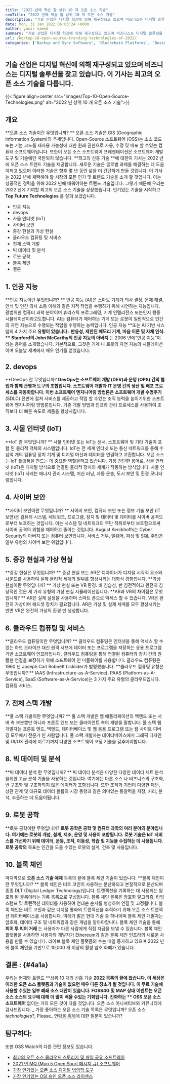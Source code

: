 ```yaml
---
title: "2022 년에 학습 할 상위 10 개 오픈 소스 기술" 
seoTitle: "2022 년에 학습 할 상위 10 개 오픈 소스 기술" 
description: "기술 산업은 디지털 혁신에 의해 재구성되고 있으며 비즈니스는 디지털 솔루션을 찾고 있습니다. 이 게시물은 최고의 오픈 소스 기술을 다룹니다" 
date: Mon, 31 Jan 2022 06:03:24 +0000
author: yasir saeed
summary: "기술 산업은 디지털 혁신에 의해 재구성되고 있으며 비즈니스는 디지털 솔루션을 찾고 있습니다. 이 기사는 최고의 오픈 소스 기술을 다룹니다." 
url: /ko/top-10-open-source-trending-technologies-of-2022/
categories: ['Backup and Sync Software', 'Blockchain Platforms', 'Business Intelligence Software', 'DevOps', 'Software Development']
---
```


## 기술 산업은 디지털 혁신에 의해 재구성되고 있으며 비즈니스는 디지털 솔루션을 찾고 있습니다. 이 기사는 최고의 오픈 소스 기술을 다룹니다.

{{< figure align=center src="images/Top-10-Open-Source-Technologies.png" alt="2022 년 상위 10 개 오픈 소스 기술">}}


## **개요** 
**오픈 소스 기술이란 무엇입니까? ** 오픈 소스 기술은 GIS (Geographic Information System)의 추세입니다. Open-Source 소프트웨어 (OSS)는 소스 코드 또는 기본 코드를 재사용 가능성에 대한 원래 권한으로 사용, 수정 및 배포 할 수있는 컴퓨터 소프트웨어입니다. 또한이 오픈 소스 소프트웨어 프레젠테이션은 소프트웨어 개발 도구 및 기술에만 국한되지 않습니다.
**최고의 신흥 기술 **에 대한이 기사는 2022 년에 오픈 소스 트렌드 기술을 제공합니다. 새로운 기술은 글로벌 과제를 해결하는 데 도움이되고 있으며 이러한 기술은 향후 몇 년 동안 삶을 더 간단하게 만들 것입니다. 이 기사는 2022 년에 채택해야 할 시장의 모든 인기 및 트렌드 기술을 소개 할 것입니다. 이는 성공적인 경력을 위해 2022 년에 배워야하는 트렌드 기술입니다. 그렇기 때문에 우리는 2022 년에 기여할 최고의 오픈 소스 기술을 상장했습니다. 인기있는 기술을 시작하고 **Top Future Technologies** 를 살펴 보겠습니다.
  * 인공 지능
  * devops
  * 사물 인터넷 (IoT)
  * 사이버 보안
  * 증강 현실과 가상 현실
  * 클라우드 컴퓨팅 및 서비스
  * 전체 스택 개발
  * 빅 데이터 및 분석
  * 로봇 공학
  * 블록 체인
  * 결론

## 1. 인공 지능
**인공 지능이란 무엇입니까? ** 인공 지능 (AI)은 스마트 기계가 의사 결정, 문제 해결, 인식 및 인간 의사 소통 이해와 같은 지적 작업을 수행하기 위해 시연하는 지능입니다. 광범위한 컴퓨터 과학 분야이며 휴리스틱 프로그래밍, 기계 인텔리전스 또는인지 행동 시뮬레이션이라고도합니다. AI는 컴퓨터가 제어하는 ​​기계 또는 로봇이 일반적으로 인간의 자연 지능으로 수행되는 작업을 수행하는 능력입니다.
인공 지능 **또는 AI 기반 시스템의 4 가지 주요  **유형이 있습니다 : 반응성, 제한된 메모리 기계, 마음 이론 및 자체 인식. **  Stanford의 John McCarthy의 인공 지능의 아버지** 는 2006 년에“인공 지능”이라는 용어를 소개했습니다. 기본적으로, 그것은 기계 나 로봇의 자연 지능의 시뮬레이션이며 오늘날 세계에서 매우 인기를 얻었습니다.

## 2. devops
**DevOps 란 무엇입니까? **DevOps는 소프트웨어 개발 (DEV)과 운영 (OPS) 간의 협업과 함께 관행과 도구의 조합입니다. 소프트웨어 개발과 IT 운영 간의 생산 및 배포 프로세스를 자동화합니다. 이번 소프트웨어 엔지니어링 방법론은 소프트웨어 개발 수명주기**  (SDLC) 전반에 걸쳐 서비스를 제공하고 작업 할 수있는 조직 능력을 높이기위한 소프트웨어 엔지니어링 방법론입니다. 기존 개발 방법과 인프라 관리 프로세스를 사용하여 조직보다 더 빠른 속도로 제품을 향상시킵니다.

## 3. 사물 인터넷 (IoT)
**IoT 란 무엇입니까? ** 사물 인터넷 또는 IoT는 센서, 소프트웨어 및 기타 기술이 포함 된 물리적 객체의 시스템입니다. IoT는 전 세계 인터넷 또는 통신 네트워크를 통해 수십억 개의 컴퓨팅 장치 기계 및 디지털 머신과 데이터를 연결하고 교환합니다. 오픈 소스는 IoT 플랫폼을 만드는 데 중요한 역할을하고 있습니다. 가장 간단한 용어로, 사물 인터넷 (IoT)은 디지털 방식으로 연결된 물리적 장치의 세계가 작동하는 방식입니다. 사물 인터넷 (IoT) 사례는 에너지 관리 시스템, 머신 러닝, 자동 운송, 도시 보안 및 환경 모니터링입니다.

## 4. 사이버 보안
**사이버 보안이란 무엇입니까? ** 사이버 보안, 컴퓨터 보안 또는 정보 기술 보안 (IT 보안)은 컴퓨터 시스템, 네트워크, 프로그램, 장치 및 데이터 및 데이터를 사이버 공격으로부터 보호하는 것입니다. 이는 시스템 및 네트워크의 무단 착취로부터 보호함으로써 사이버 공격의 위험을 제어하고 줄이는 것입니다. August Kerckhoffs는 Cyber ​​Security의 아버지 또는 컴퓨터 보안입니다. 서비스 거부, 맬웨어, 피싱 및 SQL 주입은 일부 유형의 사이버 보안 위협입니다.

## 5. 증강 현실과 가상 현실
**증강 현실은 무엇입니까? ** 증강 현실 또는 AR은 디자이너가 디지털 시각적 요소와 사운드를 사용하여 실제 물리적 세계의 일부를 향상시키는 대화식 경험입니다.
**가상 현실이란 무엇입니까? ** 가상 현실 또는 VR 환경. 비 침습성, 반 침전적이고 완전히 침상적인 것은 세 가지 유형의 가상 현실 시뮬레이션입니다.
**AR과 VR의 차이점은 무엇입니까? ** AR은 실제 설정을 사용하며 스마트 폰으로 액세스 할 수 있습니다. VR은 완전히 가상이며 헤드셋 장치가 필요합니다. AR은 가상 및 실제 세계를 모두 향상시키는 반면 VR은 완전히 가상의 환경 만 생성합니다.

## 6. 클라우드 컴퓨팅 및 서비스
**클라우드 컴퓨팅이란 무엇입니까? ** 클라우드 컴퓨팅은 인터넷을 통해 액세스 할 수있는 하드 드라이브 대신 원격 서브에 데이터 또는 프로그램을 저장하는 응용 프로그램 기반 소프트웨어 인프라입니다. 클라우드 컴퓨팅을 통해 연결된 컴퓨터와 장치 간의 원활한 연결을 보장하기 위해 소프트웨어 인 미들웨어를 사용합니다. 클라우드 컴퓨팅은 1960 년 Joseph Carl Robnett Licklider가 발명했습니다.
**클라우드 컴퓨팅 유형은 무엇입니까? ** IAAS (Infrastructure-as-A-Service), PAAS (Platform-as-A-Service), SaaS (Software-as-A-Service)는 3 가지 주요 유형의 클라우드입니다. 컴퓨팅 서비스.

## 7. 전체 스택 개발
**풀 스택 개발이란 무엇입니까? ** 풀 스택 개발은 웹 애플리케이션의 백엔드 또는 서버 측 부분뿐만 아니라 프론트 엔드 또는 클라이언트 측의 개발을 말합니다. 풀 스택 웹 개발자는 프론트 엔드, 백엔드, 데이터베이스 및 웹 응용 프로그램 또는 웹 사이트 디버깅 모두에서 전문가 인 사람입니다. 풀 스택 개발자는 데이터베이스에서 그래픽 디자인 및 UI/UX 관리에 이르기까지 다양한 소프트웨어 코딩 기술을 갖추어야합니다.

## 8. 빅 데이터 및 분석
**빅 데이터 분석 란 무엇입니까? ** 빅 데이터 분석은 다양한 다양한 데이터 세트 분석을위한 고급 분석 기술을 사용하는 것입니다. 여기에는 다른 소스 나 비즈니스의 구조화, 반 구조화 및 구조화되지 않은 데이터가 포함됩니다. 또한 조직과 기업이 다양한 패턴, 상관 관계 및 대규모 데이터 볼륨의 시장 동향과 같은 의미있는 통찰력을 저장, 처리, 분석, 추출하는 데 도움이됩니다.

## 9. 로봇 공학
**로봇 공학이란 무엇입니까? **로봇 공학은 공학 및 컴퓨터 과학의 여러 분야의 분야입니다. 여기에는 로봇의 개념, 설계, 제조, 운영 및 사용이 포함됩니다. 로봇 기술은 IoT 서비스를 개선하기 위해 데이터, 운동, 조작, 이동성, 학습 및 지능을 수집하는 데 사용됩니다. 로봇 공학의**  목표는 인간을 도울 수있는 로봇의 설계, 건축 및 사용입니다.

## 10. 블록 체인
마지막으로 **오픈 소스 기술 예제**  목록의 끝에 블록 체인 기술이 있습니다.
**블록 체인이란 무엇입니까? ** 블록 체인은 비트 코인이 사용하는 분산화되고 본질적으로 분산되며 종종 DLT (Digital Ledger Technology)입니다. 트랜잭션을 기록하는 데 사용되는 암호화 된 블록이라는 기록 목록으로 구성됩니다. 블록 체인 블록은 암호화 알고리즘, 타임 스탬프 및 트랜잭션 데이터를 사용하여 연대순 순서를 형성하여 연결 및 고정됩니다. 블록 체인은 비트 코인과 같은 디지털 통화의 트랜잭션을 추적하기 위해 오픈 소스 트랜잭션 데이터베이스를 사용합니다. 미래가 밝은 현대 기술 중 하나이며 블록 체인 개발자는 암호화, 데이터 구조 및 네트워킹과 같은 개념을 알아야합니다.
블록 체인 기술을 통해 **피어 투 피어 거래** 는 사용자가 다른 사람에게 직접 자금을 보낼 수 있습니다. 블록 체인 플랫폼을 사용하면 사용자와 개발자가 Ethereum과 같은 블록 체인 인프라의 새로운 사용을 만들 수 있습니다. 라이브 블록 체인 플랫폼의 수는 매일 증가하고 있으며 2022 년에 블록 체인을 기반으로 10,000 개 이상의 활성 암호 화폐가 있습니다.

## **결론 :** {#4a1a}
우리는 현재와 트렌드 **상위 10 개의 신흥 기술  **2022 목록의 끝에 왔습니다. 이 세상은 이러한 오픈 소스 플랫폼과 기술이 없으면 매우 다른 장소가 될 것입니다. 이 무료 기술에 사용할 수있는 일부 폐쇄 소스 대안이 있습니다. FOSS4G 및 MAP 상태 이벤트는 오픈 소스 소스의 요구에 대해 더 많이 배울 수있는 기회입니다. 진화하는 **  OSS 오픈 소스 소프트웨어**  없이는 거의 모든 것이 다를 것입니다. 오픈 소스 이니셔티브와 커뮤니티에 감사드립니다.
_ 가장 좋아하는 오픈 소스 기술 목록은 무엇입니까? 오픈 소스 _technologies_?, Please_ [연락을 취해][1]에 대한 질문이 있습니까?

## 탐구하다:
또한 OSS Watch의 다른 관련 정보도 있습니다.
  * [최고의 오픈 소스 클라우드 스토리지 및 파일 공유 소프트웨어][2]
  * [2021 년 MQ (Mup 5 Open Sourt 메시지 큐) 소프트웨어][3]
  * [가장 인기있는 오픈 소스 디지털 법의학 도구][4]
  * [가장 인기있는 OSI 승인 오픈 소스 라이센스][5]

  
[1]: mailto:yasir.saeed@aspose.com
[2]: https://products.containerize.com/backup-and-sync/
[3]: https://blog.containerize.com/message-queue-software/top-5-open-source-message-queue-software-in-2021/
[4]: https://blog.containerize.com/digital-forensic-tools/top-5-open-source-digital-forensic-tools-in-2021/
[5]: https://blog.containerize.com/licenses-standards/top-5-most-popular-osi-approved-open-source-licenses-of-2021/
